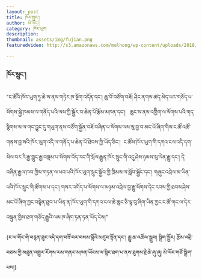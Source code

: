```yaml
---
layout: post
title: ཁོར་སྲུང་།
author: མེ་ལོང་།
category: ཁོར་ཡུག
description: 
thumbnail: assets/img/fujian.png
featuredvideo: http://s3.amazonaws.com/melhong/wp-content/uploads/2018/02/24151816/Fujian-video-2.mp4

---
```

### ཁོར་སྲུང་། ###

"ང་ཚོའི་ཁོར་ཡུག་ཏུ་ཆེ་ས་ནས་གཏེར་ཁ་སྔོག་འདོན་དང་། ཆུ་བོ་བཙོག་བཟོ། ཤིང་ནགས་ཚད་མེད་པར་གཅོད་པ་སོགས་སྐྱེ་ཁམས་ལ་གནོད་པའི་ལས་ཀྱི་སྦྱོར་བ་ཆེན་པོ་རྩོམ་མཁན་དང་།   ཆུང་ས་ནས་འགྱིིག་ལ་སོགས་པའི་གད་སྙིགས་ས་ལ་གང་བྱུང་དུ་གཡུག་ནས་བཙོག་སྐྱོན་བཟོ་བཞིན་པ་སོགས་ལས་སུ་བྱ་བ་མང་པོ་ཞིག་གིས་ང་ཚོ་འཚོ་གནས་བྱ་སའི་ཁོར་ཡུག་འདི་ལ་གནོད་པ་ཆེན་པོ་ཐེབས་ཀྱི་ཡོད་ཅིང་།  ང་ཚོས་ཁོར་ཡུག་གི་དཀའ་ངལ་འདི་དག་སེལ་བར་རི་རྒྱ་ཀླུང་རྒྱ་བསྡམ་པ་སོགས་བོད་རང་གི་སྲོལ་རྒྱུན་ཁོར་སྲུང་གི་འདུ་ཤེས་ཉམས་སུ་ལེན་རྒྱུ་དང་། དེ་བཞིན་རྒྱལ་ཁབ་ཀྱིས་གཏན་ལ་ཕབ་པའི་ཁོར་ཡུག་སྲུང་སྐྱོབ་ཀྱི་ཁྲིམས་ལ་སློབ་སྦྱོང་དང་། གཞུང་འབྲེལ་མ་ཡིན་པའི་ཁོར་སྲུང་གི་ཚོགས་པ་དང་། གསར་འགོད་པ་སོགས་ལ་མཉམ་འབྲེལ་བྱ་རྒྱུ་སོགས་དེང་རབས་ཀྱི་ཐབས་ཤེས་མང་པོ་ཞིག་ཀྱང་བསྟེན་ཐུབ་པ་ཡིན་ན་ཁོར་ཡུག་གི་དཀའ་ངལ་ཆེ་ཆུང་ཅི་ལྟ་བུ་ཞིག་ཡིན་ཀྱང་ང་ཚོ་གང་ལ་དེར་བསྟུན་གྱིས་ཐག་གཅོད་རྒྱུའི་ལམ་ཁ་ཞིག་ཏན་ཏན་ཡོད་ངེས།"

{ང་ལ་གོང་གི་བརྙན་ཐུང་འདི་དག་བཟོ་བར་བསམ་བློའི་མཛུབ་སྟོན་དང་། རྒྱུ་ཆ་འཚོལ་སྒྲུབ། སྒྲིག་སྦྱོར། རྩོམ་འབྲི་བཅས་ཀྱི་མཐུན་འགྱུར་རོགས་རམ་གནང་མཁན་ཡོངས་ལ་སྙིང་ཐག་པ་ནས་ཐུགས་རྗེ་ཆེ་ཞུ་ཞུ། མེ་ལོང་གཙོ་སྒྲིག་པས།}

